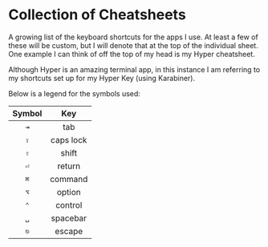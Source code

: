 # Collection of Cheatsheets

A growing list of the keyboard shortcuts for the apps I use. At least a few of these will be custom, but I will denote that at the top of the individual sheet. One example I can think of off the top of my head is my Hyper cheatsheet. 
   
Although Hyper is an amazing terminal app, in this instance I am referring to my shortcuts set up for my Hyper Key (using Karabiner). 

 Below is a legend for the symbols used:

| **Symbol**  | **Key**     |
| :---------: | :---------: |
| `⇥`         |  tab        |
| `⇪`         |  caps lock  |
| `⇧`        |  shift      |
| `⏎`        |  return     |
| `⌘`        |  command    |
| `⌥`         |  option     |
| `⌃`         |  control    |
| `␣`         |  spacebar   |
| `⎋`         |  escape     |

 
